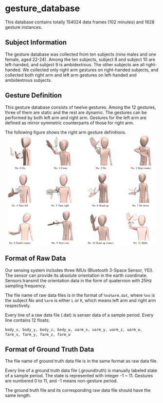 # gesture_database
This database contains totally 154024 data frames (102 minutes) and 1628 gesture instances.

## Subject Information
The gesture database was collected from ten subjects (nine males and one female, aged 22-24). Among the ten subjects, subject 8 and subject 10 are left-handed, and subject 9 is ambidextrous. The other subjects are all right-handed. We collected only right arm gestures on right-handed subjects, and collected both right arm and left arm gestures on left-handed and ambidextrous subjects. 

## Gesture Definition
This gesture database consists of twelve gestures. Among the 12 gestures, three of them are static and the rest are dynamic. The gestures can be performed by both left arm and right arm. Gestures for the left arm are defined as mirror symmetric counterparts of those for right arm.

The following figure shows the right arm gesture definitions.
![gestures](gesture.png)

## Format of Raw Data
Our sensing system includes three IMUs (Bluetooth 3-Space Sensor, YEI). The sensor can provide its absolute orientation in the earth coordinate. Sensors  transmit the orientation data in the form of quaternion with 25Hz sampling frequency. 

The file name of raw data files is in the format of ``%no%arm.dat``, where ``%no`` is the subject No and ``%arm`` is either ``L`` or ``R``, which means left arm and right arm respectively.

Every line of a raw data file (.dat) is senser data of a sample period. Every line contains 12 floats:

```
body_x, body_y, body_z, body_w, uarm_x, uarm_y, uarm_z, uarm_w, farm_x, farm_y, farm_z, farm_w
```

## Format of Ground Truth Data
The file name of ground truth data file is in the same format as raw data file.

Every line of a ground truth data file (.groundtruth) is manually labeled state of a sample period. The state is represented with integer -1 ~ 11. Gestures are numbered 0 to 11, and -1 means non-gesture period. 

The ground truth file and its corresponding raw data file should have the same length.
